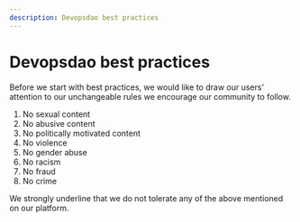 ```yaml
---
description: Devopsdao best practices
---
```


# Devopsdao best practices

Before we start with best practices, we would like to draw our users' attention to our unchangeable rules we encourage our community to follow.

1. No sexual content
2. No abusive content
3. No politically motivated content
4. No violence
5. No gender abuse
6. No racism
7. No fraud
8. No crime

We strongly underline that we do not tolerate any of the above mentioned on our platform.

